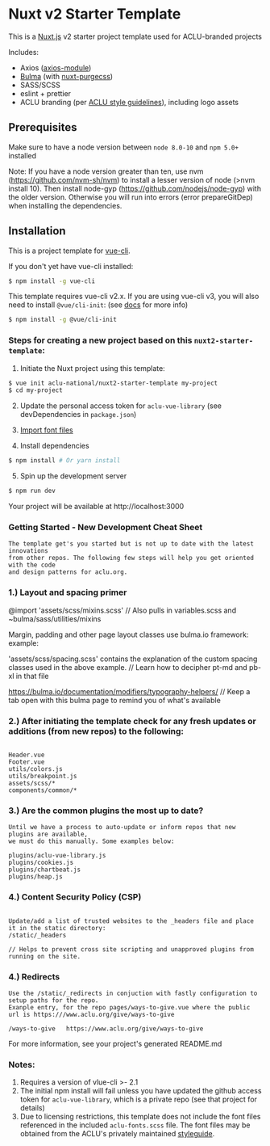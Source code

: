 # Nuxt v2 Starter Template

This is a [Nuxt.js](https://github.com/nuxt/nuxt.js) v2 starter project template used for ACLU-branded projects

Includes:

- Axios ([axios-module](https://github.com/nuxt-community/axios-module))
- [Bulma](https://github.com/jgthms/bulma) (with [nuxt-purgecss](https://github.com/Developmint/nuxt-purgecss))
- SASS/SCSS
- eslint + prettier
- ACLU branding (per [ACLU style guidelines](https://aclu-national.github.io/style/)), including logo assets

## Prerequisites

Make sure to have a node version between `node 8.0-10` and `npm 5.0+` installed

Note: If you have a node version greater than ten, use nvm (https://github.com/nvm-sh/nvm) to install a lesser version of node (>nvm install 10). Then install node-gyp (https://github.com/nodejs/node-gyp) with the older version. Otherwise you will run into errors (error prepareGitDep) when installing the dependencies.

## Installation

This is a project template for [vue-cli](https://github.com/vuejs/vue-cli).

If you don't yet have vue-cli installed:

```bash
$ npm install -g vue-cli
```

This template requires vue-cli v2.x. If you are using vue-cli v3, you will also need to install `@vue/cli-init`: (see [docs](https://cli.vuejs.org/guide/creating-a-project.html#pulling-2-x-templates-legacy) for more info)

```bash
$ npm install -g @vue/cli-init
```

### Steps for creating a new project based on this `nuxt2-starter-template`:

1. Initiate the Nuxt project using this template:

``` bash
$ vue init aclu-national/nuxt2-starter-template my-project
$ cd my-project
```

2. Update the personal access token for `aclu-vue-library` (see devDependencies in `package.json`)

3. [Import font files](https://github.com/aclu-national/style/tree/master/_reference/fonts/download)

4. Install dependencies

``` bash
$ npm install # Or yarn install
```

5. Spin up the development server

``` bash
$ npm run dev
```

Your project will be available at http://localhost:3000

### Getting Started - New Development Cheat Sheet

```
The template get's you started but is not up to date with the latest innovations
from other repos. The following few steps will help you get oriented with the code
and design patterns for aclu.org.
```
### 1.) Layout and spacing primer

@import 'assets/scss/mixins.scss' 
// Also pulls in variables.scss and ~bulma/sass/utilities/mixins 

Margin, padding and other page layout classes use bulma.io framework:
example: <section class="section pt-md pt-sm-touch pb-xl info-box__section">

'assets/scss/spacing.scss' contains the explanation of the custom spacing classes
used in the above example.
// Learn how to decipher pt-md and pb-xl in that file

https://bulma.io/documentation/modifiers/typography-helpers/
// Keep a tab open with this bulma page to remind you of what's available

### 2.) After initiating the template check for any fresh updates or additions (from new repos) to the following:
```

Header.vue
Footer.vue
utils/colors.js
utils/breakpoint.js
assets/scss/*
components/common/*

```

### 3.) Are the common plugins the most up to date?
```
Until we have a process to auto-update or inform repos that new plugins are available,
we must do this manually. Some examples below:

plugins/aclu-vue-library.js
plugins/cookies.js
plugins/chartbeat.js
plugins/heap.js

```

### 4.) Content Security Policy (CSP)
```

Update/add a list of trusted websites to the _headers file and place it in the static directory:
/static/_headers

// Helps to prevent cross site scripting and unapproved plugins from running on the site.

```

### 4.) Redirects
```
Use the /static/_redirects in conjuction with fastly configuration to setup paths for the repo.
Exanple entry, for the repo pages/ways-to-give.vue where the public url is https:///www.aclu.org/give/ways-to-give

/ways-to-give   https://www.aclu.org/give/ways-to-give

```
For more information, see your project's generated README.md

### Notes:

1. Requires a version of vlue-cli >- 2.1
2. The initial npm install will fail unless you have updated the github access token for `aclu-vue-library`, which is a private repo (see that project for details)
3. Due to licensing restrictions, this template does not include the font files referenced in the included `aclu-fonts.scss` file.  The font files may be obtained from the ACLU's privately maintained [styleguide](https://github.com/aclu-national/style).
